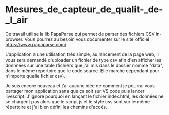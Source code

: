 # Mesures_de_capteur_de_qualit-_de-_l_air
Ce travail utilise la lib PapaParse qui permet de parser des fichiers CSV in-browser. Vous pourrez au besoin vous documenter sur le site officiel : https://www.papaparse.com/

L'application a une utilisation très simple, au lancement de la page web, il vous sera demandé d'uploader un fichier de type csv afin d'en afficher les donnnées sur une table (fichiers que j'ai mis dans le dossier nommé "data", dans le même répertoire que le code source. Elle marche cependant pour n'importe quelle fichier csv).

Je suis encore nouveau et j'ai aucune idée de comment je pourrai vous partager mon application sans que ça soit sur VS code puis lancer livescript. J'ignore pourquoi en lançant le fichier index.html, les données ne se chargent pas alors que le script js et le style css sont sur le même répertoire et j'ai bien défini les chemins d'accés.
